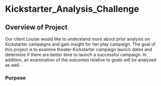 # Kickstarter_Analysis_Challenge

## Overview of Project

Our client Louise would like to understand more about prior analysis on Kickstarter campaigns and gain insight for her play campaign.  The goal of this project is to examine theater Kickstarter campaign launch dates and determine if there are better time to launch a successful campaign.  In addition, an examination of the outcomes relative to goals will be analyzed as well.  

### Purpose

